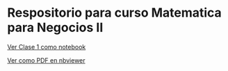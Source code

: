 # Respositorio para curso Matematica para Negocios II
[Ver Clase 1 como notebook](https://nbviewer.jupyter.org/github/iruminot/Matematica_negocios_II/blob/main/clases/Clase_1.ipynb?flush_cache=true&download=1)

[Ver como PDF en nbviewer](https://nbviewer.jupyter.org/github/iruminot/Matematica_negocios_II/blob/main/clases/Clase_1.ipynb?flush_cache=true&format=pdf)